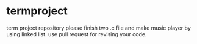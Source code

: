 # termproject
term project repository
please finish two .c file and make music player by using linked list. 
use pull request for revising your code.
